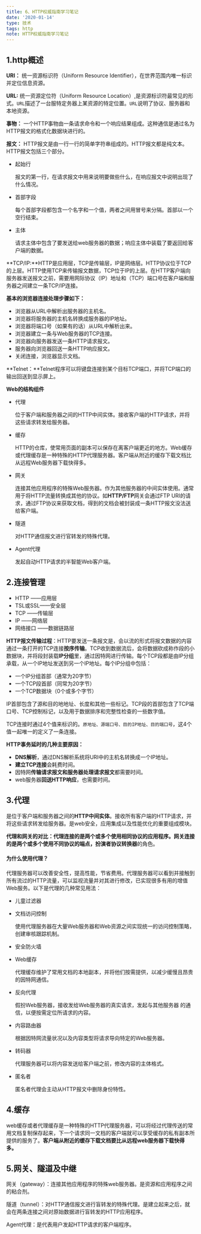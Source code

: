 ```yaml
---
title: 6、HTTP权威指南学习笔记
date: '2020-01-14'
type: 技术
tags: http
note: HTTP权威指南学习笔记
---
```

## 1.http概述

**URI：** 统一资源标识符（Uniform Resource Identifier），在世界范围内唯一标识并定位信息资源。

**URL:** 统一资源定位符（Uniform Resource Location）,是资源标识符最常见的形式。`URL`描述了一台服特定务器上某资源的特定位置。`URL`说明了协议、服务器和本地资源。

**事物：** 一个HTTP事物由一条请求命令和一个响应结果组成。这种通信是通过名为HTTP报文的格式化数据块进行的。

**报文：** HTTP报文是由一行一行的简单字符串组成的。HTTP报文都是纯文本。HTTP报文包括三个部分。

+ 起始行

  报文的第一行，在请求报文中用来说明要做些什么，在响应报文中说明出现了什么情况。

+ 首部字段

  每个首部字段都包含一个名字和一个值，两者之间用冒号来分隔。首部以一个空行结束。

+ 主体

  请求主体中包含了要发送给web服务器的数据；响应主体中装载了要返回给客户端的数据。

**TCP/IP:**HTTP是应用层，TCP是传输层，IP是网络层。HTTP协议位于TCP的上层。HTTP使用TCP来传输报文数据，TCP位于IP的上层。在HTTP客户端向服务器发送报文之前，需要用网际协议（IP）地址和（TCP）端口号在客户端和服务器之间建立一条TCP/IP连接。

**基本的浏览器连接处理步骤如下：**

+ 浏览器从URL中解析出服务器的主机名。
+ 浏览器将服务器的主机名转换成服务器的IP地址。
+ 浏览器将端口号（如果有的话）从URL中解析出来。
+ 浏览器建立一条与Web服务器的TCP连接。
+ 浏览器向服务器发送一条HTTP请求报文。
+ 服务器向浏览器回送一条HTTP响应报文。
+ 关闭连接，浏览器显示文档。

**Telnet：**Telnet程序可以将键盘连接到某个目标TCP端口，并将TCP端口的输出回送到显示屏上。

**Web的结构组件**

+ 代理

  位于客户端和服务器之间的HTTP中间实体。接收客户端的HTTP请求，并将这些请求转发给服务器。

+ 缓存

  HTTP的仓库，使常用页面的副本可以保存在离客户端更近的地方。Web缓存或代理缓存是一种特殊的HTTP代理服务器。客户端从附近的缓存下载文档比从远程Web服务器下载快得多。

+ 网关

  连接其他应用程序的特殊Web服务器。作为其他服务器的中间实体使用。通常用于将HTTP流量转换成其他的协议。如**HTTP/FTP**网关会通过FTP URI的请求，通过FTP协议来获取文档，得到的文档会被封装成一条HTTP报文没法送给客户端。

+ 隧道

  对HTTP通信报文进行官转发的特殊代理。

+ Agent代理

  发起自动HTTP请求的半智能Web客户端。

## 2.连接管理

+ HTTP ——应用层
+ TSL或SSL——安全层
+ TCP ——传输层
+ IP ——网络层
+ 网络接口 ——数据链路层 

**HTTP报文传输过程**：HTTP要发送一条报文是，会以流的形式将报文数据的内容通过一条打开的TCP连接**按序传输**。TCP收到数据流后，会将数据砍成称作段的小数据块，并将段封装载**IP分组**里，通过因特网进行传输。每个TCP段都是由IP分组承载，从一个IP地址发送到另一个IP地址。每个IP分组中包括：

+ 一个IP分组首部（通常为20字节）
+ 一个TCP段首部（同常为20字节）
+ 一个TCP数据块（0个或多个字节）

IP首部包含了源和目的地地址、长度和其他一些标记。TCP段的首部包含了TCP端口号、TCP控制标记，以及用于数据排序和完整性检查的一些数字值。

TCP连接时通过4个值来标识的。`原地址、源端口号、目的IP地址、目的端口号`，这4个值一起唯一的定义了一条连接。

**HTTP事务延时的几种主要原因：**

+ **DNS解析**，通过DNS解析系统将URI中的主机名转换成一个IP地址。
+ **建立TCP连接**会耗费时间。
+ 因特网**传输请求报文和服务器处理请求报文**都需要时间。
+ web服务器**回送HTTP响应**，也需要时间。

## 3.代理

​		是位于客户端和服务器之间的**HTTP中间实体**。接收所有客户端的HTTP请求，并将这些请求转发给服务器。是web安全，应用集成以及性能优化的重要组成模块。

**代理和网关的对比：**代理连接的是两个或多个使用相同协议的应用程序。网关连接的是两个或多个使用不同协议的端点，扮演者**协议转换器**的角色。

#### 为什么使用代理？

代理服务器可以改善安全性，提高性能，节省费用。代理服务器可以看到并接触到所有流过的HTTP流量，可以监视流量并对其进行修改，已实现很多有用的增值Web服务。以下是代理的几种常见用法：

+ 儿童过滤器

+ 文档访问控制

  使用代理服务器在大量Web服务器和Web资源之间实现统一的访问控制策略，创建审核跟踪机制。

+ 安全防火墙

+ Web缓存

  代理缓存维护了常用文档的本地副本，并将他们按需提供，以减少缓慢且昂贵的因特网通信。

+ 反向代理

  假扮Web服务器，接收发给Web服务器的真实请求，发起与其他服务器 的通信，以便按需定位所请求的内容。

+ 内容路由器

  根据因特网流量状况以及内容类型将请求导向特定的Web服务器。

+ 转码器

  代理服务器可以将内容发送给客户端之前，修改内容的主体格式。

+ 匿名者

  匿名者代理会主动从HTTP报文中删除身份特性。

## 4.缓存

web缓存或者代理缓存是一种特殊的HTTP代理服务器，可以将经过代理传送的常用文档复制保存起来，下一个请求同一文档的客户端就可以享受缓存的私有副本所提供的服务了。**客户端从附近的缓存下载文档要比从远程web服务器下载快得多。**

## 5.网关、隧道及中继

网关（gateway）：连接其他应用程序的特殊web服务器。是资源和应用程序之间的粘合剂。

隧道（tunnel）：对HTTP通信报文进行盲转发的特殊代理。是建立起来之后，就会在两条连接之间对原始数据进行盲转发的HTTP应用程序。

Agent代理：是代表用户发起HTTP请求的客户端程序。

<Valine></Valine>

